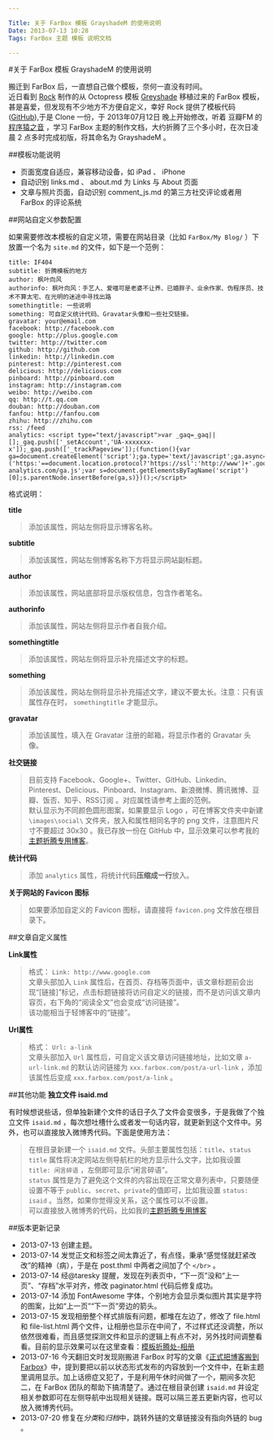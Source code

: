 ```yaml
---

Title: 关于 FarBox 模板 GrayshadeM 的使用说明
Date: 2013-07-13 10:28
Tags: FarBox 主题 模板 说明文档

---
```


#关于 FarBox 模板 GrayshadeM 的使用说明

搬迁到 FarBox 后，一直想自己做个模板，奈何一直没有时间。  
近日看到 [Rock](http://rock.farbox.com/ "Rock 的博客") 制作的从 Octopress 模板 [Greyshade](http://shashankmehta.in/archive/2012/greyshade.html "Octopress 模板： Greyshade") 移植过来的 FarBox 模板，甚是喜爱，但发现有不少地方不方便自定义，幸好 Rock 提供了模板代码([GitHub](https://github.com/roccox/farbox_temp.git "Rock 从 Octopress 移植的 Greyshade 主题")),于是 Clone 一份，于 2013年07月12日 晚上开始修改，听着 豆瓣FM 的 [程序猿之音](http://douban.fm/?cid=1001343 "豆瓣FM - 程序猿之音") ，学习 FarBox 主题的制作文档，大约折腾了三个多小时，在次日凌晨 2 点多时完成初版，将其命名为 GrayshadeM 。

##模板功能说明

- 页面宽度自适应，兼容移动设备，如 iPad 、 iPhone
- 自动识别 links.md 、 about.md 为 Links 与 About 页面
- 文章与照片页面，自动识别 comment_js.md 的第三方社交评论或者用 FarBox 的评论系统

##网站自定义参数配置

如果需要修改本模板的自定义项，需要在网站目录（比如 `FarBox/My Blog/` ）下放置一个名为 `site.md` 的文件，如下是一个范例：

    title: IF404
    subtitle: 折腾模板的地方
    author: 枫叶向风
    authorinfo: 枫叶向风：手艺人、爱喵可是老婆不让养、已婚胖子、业余作家、伪程序员、技术不算太宅、在光明的迷途中寻找出路
    somethingtitle: 一些说明
    something: 可自定义统计代码、Gravatar头像和一些社交链接。
    gravatar: your@email.com
    facebook: http://facebook.com
    google: http://plus.google.com
    twitter: http://twitter.com
    github: http://github.com
    linkedin: http://linkedin.com
    pinterest: http://pinterest.com
    delicious: http://delicious.com
    pinboard: http://pinboard.com
    instagram: http://instagram.com
    weibo: http://weibo.com
    qq: http://t.qq.com
    douban: http://douban.com
    fanfou: http://fanfou.com
    zhihu: http://zhihu.com
    rss: /feed
    analytics: <script type="text/javascript">var _gaq=_gaq||[];_gaq.push(['_setAccount','UA-xxxxxxx-x']);_gaq.push(['_trackPageview']);(function(){var ga=document.createElement('script');ga.type='text/javascript';ga.async=true;ga.src=('https:'==document.location.protocol?'https://ssl':'http://www')+'.google-analytics.com/ga.js';var s=document.getElementsByTagName('script')[0];s.parentNode.insertBefore(ga,s)})();</script>

格式说明：

**title**
> 添加该属性，网站左侧将显示博客名称。

**subtitle**
> 添加该属性，网站左侧博客名称下方将显示网站副标题。

**author**
> 添加该属性，网站底部将显示版权信息，包含作者笔名。

**authorinfo**
> 添加该属性，网站左侧将显示作者自我介绍。

**somethingtitle**
> 添加该属性，网站左侧将显示补充描述文字的标题。

**something**
> 添加该属性，网站左侧将显示补充描述文字，建议不要太长。注意：只有该属性存在时， `somethingtitle` 才能显示。

**gravatar**
> 添加该属性，填入在 Gravatar 注册的邮箱，将显示作者的 Gravatar 头像。

**社交链接**
> 目前支持 Facebook、Google+、Twitter、GitHub、Linkedin、Pinterest、Delicious、Pinboard、Instagram、新浪微博、腾讯微博、豆瓣、饭否、知乎、RSS订阅 。对应属性请参考上面的范例。  
> 默认显示为不同颜色圆形图案，如果要显示 Logo ，可在博客文件夹中新建 `\images\social\` 文件夹，放入和属性相同名字的 png 文件，注意图片尺寸不要超过 30x30 。我已存放一份在 GitHub 中，显示效果可以参考我的[主题折腾专用博客](http://if404template.farbox.com/ "IF404主题折腾专用博客")。

**统计代码**
> 添加 `analytics` 属性，将统计代码**压缩成一行**放入。

**关于网站的 Favicon 图标**
> 如果要添加自定义的 Favicon 图标，请直接将 `favicon.png` 文件放在根目录下。

##文章自定义属性

**Link属性**
> 格式： `Link: http://www.google.com`  
> 文章头部加入 `Link` 属性后，在首页、存档等页面中，该文章标题前会出现“[链接]”标记，点击标题链接将访问自定义的链接，而不是访问该文章内容页，右下角的“阅读全文”也会变成“访问链接”。  
> 该功能相当于轻博客中的“链接”。

**Url属性**
> 格式： `Url: a-link`  
> 文章头部加入 `Url` 属性后，可自定义该文章访问链接地址，比如文章 `a-url-link.md` 的默认访问链接为 `xxx.farbox.com/post/a-url-link` ，添加该属性后变成 `xxx.farbox.com/post/a-link` 。

##其他功能
**独立文件 isaid.md**

有时候想说些话，但单独新建个文件的话日子久了文件会变很多，于是我做了个独立文件 `isaid.md` ，每次想吐槽什么或者发一句话内容，就更新到这个文件中。另外，也可以直接放入微博秀代码。下面是使用方法：
> 在根目录新建一个 `isaid.md` 文件。头部主要属性包括：`title`、`status`  
> `title` 属性将决定网站左侧导航栏的地方显示什么文字，比如我设置 `title: 闲言碎语` ，左侧即可显示“闲言碎语”。  
> `status` 属性是为了避免这个文件的内容出现在正常文章列表中，只要随便设置不等于 `public`、`secret`、`private`的值即可，比如我设置 `status: isaid` 。当然，如果你觉得没关系，这个属性可以不设置。  
> 可以直接放入微博秀的代码，比如我的[主题折腾专用博客](http://if404template.farbox.com/isaid.md)

##版本更新记录
- 2013-07-13 创建主题。
- 2013-07-14 发觉正文和标签之间太靠近了，有点怪，秉承“感觉怪就赶紧改改”的精神（病），于是在 post.thml 中两者之间加了个 `</br>` 。
- 2013-07-14 经@taresky 提醒，发现在列表页中，“下一页”没和“上一页”、“存档”水平对齐，修改 paginator.html 代码后修复成功。
- 2013-07-14 添加 FontAwesome 字体，个别地方会显示类似图片其实是字符的图案，比如“上一页”“下一页”旁边的箭头。
- 2013-07-15 发现相册整个样式排版有问题，都堆在左边了，修改了 file.html 和 file-list.html 两个文件，让相册也显示在中间了，不过样式还没调整，所以依然很难看，而且感觉探测文件和显示的逻辑上有点不对，另外找时间调整看看。目前的显示效果可以在这里查看：[模板折腾处-相册](http://if404template.farbox.com/folder/ "模板折腾处-相册")
- 2013-07-16 今天翻旧文时发现刚搬进 FarBox 时写的文章《[正式把博客搬到 Farbox](http://blog.if404.com/post/life/2013-05-22-zheng-shi-ba-bo-ke-ban-daofarbox)》中，提到要把以前以状态形式发布的内容放到一个文件中，在新主题里调用显示。加上话痨症又犯了，于是利用午休时间做了一个，期间多次犯二，在 FarBox 团队的帮助下搞清楚了。通过在根目录创建 `isaid.md` 并设定相关参数即可在左侧导航中出现相关链接。既可以隔三差五更新内容，也可以放入微博秀代码。
- 2013-07-20 修复在*分类*和*归档*中，跳转外链的文章链接没有指向外链的 bug 。